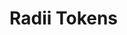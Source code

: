 <script setup>
  import * as tokens from '@package/tokens/lib/radii.js'
  const types = [''];
</script>

# Radii Tokens

<TokenView 
  v-for="(type, index) in types" 
  category="radii" 
  orderBy="valueWithoutUnit"
  :tokens="tokens"
  :key="index" 
  :type="type" 
/>
